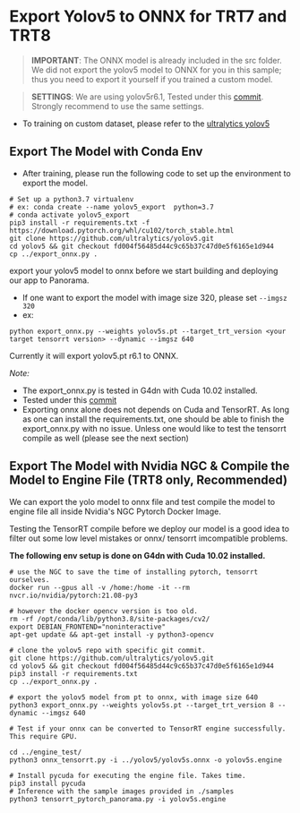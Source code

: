 # Export Yolov5 to ONNX for TRT7 and TRT8

> **IMPORTANT**: The ONNX model is already included in the src folder. We did not export the yolov5 model to ONNX for you in this sample; thus you need to export it yourself if you trained a custom model.

> **SETTINGS**: We are using yolov5r6.1, Tested under this [commit](https://github.com/ultralytics/yolov5/tree/fd004f56485d44c9c65b37c47d0e5f6165e1d944). Strongly recommend to use the same settings.

- To training on custom dataset, please refer to the [ultralytics yolov5](https://github.com/ultralytics/yolov5/blob/master/export.py)

## Export The Model with Conda Env
- After training, please run the following code to set up the environment to export the model. 

```
# Set up a python3.7 virtualenv
# ex: conda create --name yolov5_export  python=3.7 
# conda activate yolov5_export
pip3 install -r requirements.txt -f https://download.pytorch.org/whl/cu102/torch_stable.html
git clone https://github.com/ultralytics/yolov5.git
cd yolov5 && git checkout fd004f56485d44c9c65b37c47d0e5f6165e1d944
cp ../export_onnx.py .
```
export your yolov5 model to onnx before we start building and deploying our app to Panorama. 
- If one want to export the model with image size 320, please set `--imgsz 320`
- ex:

```
python export_onnx.py --weights yolov5s.pt --target_trt_version <your target tensorrt version> --dynamic --imgsz 640
```

Currently it will export yolov5.pt r6.1 to ONNX. 

*Note:*
- The export_onnx.py is tested in G4dn with Cuda 10.02 installed.
- Tested under this [commit](https://github.com/ultralytics/yolov5/tree/fd004f56485d44c9c65b37c47d0e5f6165e1d944)
- Exporting onnx alone does not depends on Cuda and TensorRT. As long as one can install the requirements.txt, one should be able to finish the export_onnx.py with no issue. Unless one would like to test the tensorrt compile as well (please see the next section)

## Export The Model with Nvidia NGC & Compile the Model to Engine File (TRT8 only, Recommended)

We can export the yolo model to onnx file and test compile the model to engine file all inside Nvidia's NGC Pytorch Docker Image.

Testing the TensorRT compile before we deploy our model is a good idea to filter out some low level mistakes or onnx/ tensorrt imcompatible problems.

**The following env setup is done on G4dn with Cuda 10.02 installed.**


```
# use the NGC to save the time of installing pytorch, tensorrt ourselves.
docker run --gpus all -v /home:/home -it --rm nvcr.io/nvidia/pytorch:21.08-py3

# however the docker opencv version is too old.
rm -rf /opt/conda/lib/python3.8/site-packages/cv2/
export DEBIAN_FRONTEND="noninteractive"
apt-get update && apt-get install -y python3-opencv

# clone the yolov5 repo with specific git commit. 
git clone https://github.com/ultralytics/yolov5.git
cd yolov5 && git checkout fd004f56485d44c9c65b37c47d0e5f6165e1d944
pip3 install -r requirements.txt 
cp ../export_onnx.py .

# export the yolov5 model from pt to onnx, with image size 640
python3 export_onnx.py --weights yolov5s.pt --target_trt_version 8 --dynamic --imgsz 640

# Test if your onnx can be converted to TensorRT engine successfully. This require GPU.

cd ../engine_test/
python3 onnx_tensorrt.py -i ../yolov5/yolov5s.onnx -o yolov5s.engine

# Install pycuda for executing the engine file. Takes time.
pip3 install pycuda
# Inference with the sample images provided in ./samples
python3 tensorrt_pytorch_panorama.py -i yolov5s.engine

```


 